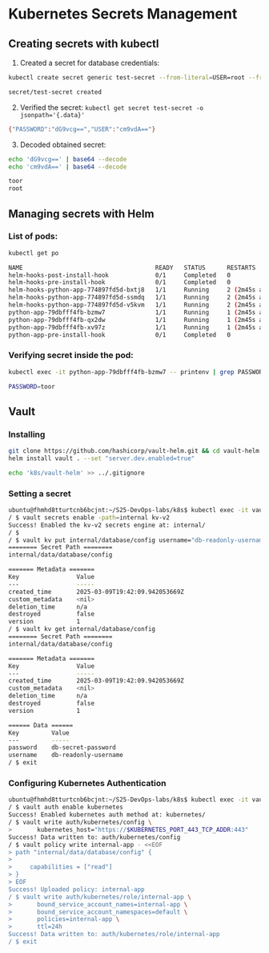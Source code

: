 # Kubernetes Secrets Management

## Creating secrets with kubectl

1. Created a secret for database credentials:

```bash
kubectl create secret generic test-secret --from-literal=USER=root --from-literal=PASSWORD=toor
```

```bash
secret/test-secret created
```

2. Verified the secret: `kubectl get secret test-secret -o jsonpath='{.data}'`

```bash
{"PASSWORD":"dG9vcg==","USER":"cm9vdA=="}
```

3. Decoded obtained secret:

```bash
echo 'dG9vcg==' | base64 --decode
echo 'cm9vdA==' | base64 --decode
```

```bash
toor
root
```

## Managing secrets with Helm

### List of pods:

```bash
kubectl get po
```

```bash
NAME                                     READY   STATUS      RESTARTS        AGE
helm-hooks-post-install-hook             0/1     Completed   0               91m
helm-hooks-pre-install-hook              0/1     Completed   0               92m
helm-hooks-python-app-774897fd5d-bxtj8   1/1     Running     2 (2m45s ago)   91m
helm-hooks-python-app-774897fd5d-ssmdq   1/1     Running     2 (2m45s ago)   91m
helm-hooks-python-app-774897fd5d-v5kvm   1/1     Running     2 (2m45s ago)   91m
python-app-79dbfff4fb-bzmw7              1/1     Running     1 (2m45s ago)   33m
python-app-79dbfff4fb-qx2dw              1/1     Running     1 (2m45s ago)   33m
python-app-79dbfff4fb-xv97z              1/1     Running     1 (2m45s ago)   33m
python-app-pre-install-hook              0/1     Completed   0               34m
```

### Verifying secret inside the pod:

```bash
kubectl exec -it python-app-79dbfff4fb-bzmw7 -- printenv | grep PASSWORD
```

```bash
PASSWORD=toor
```

## Vault

### Installing

```bash
git clone https://github.com/hashicorp/vault-helm.git && cd vault-helm
helm install vault . --set "server.dev.enabled=true"

echo 'k8s/vault-helm' >> ../.gitignore
```
### Setting a secret

```bash
ubuntu@fhmhd8tturtcnb6bcjnt:~/S25-DevOps-labs/k8s$ kubectl exec -it vault-0 -- /bin/sh
/ $ vault secrets enable -path=internal kv-v2
Success! Enabled the kv-v2 secrets engine at: internal/
/ $ 
/ $ vault kv put internal/database/config username="db-readonly-username" password="db-secret-password"
======== Secret Path ========
internal/data/database/config

======= Metadata =======
Key                Value
---                -----
created_time       2025-03-09T19:42:09.942053669Z
custom_metadata    <nil>
deletion_time      n/a
destroyed          false
version            1
/ $ vault kv get internal/database/config
======== Secret Path ========
internal/data/database/config

======= Metadata =======
Key                Value
---                -----
created_time       2025-03-09T19:42:09.942053669Z
custom_metadata    <nil>
deletion_time      n/a
destroyed          false
version            1

====== Data ======
Key         Value
---         -----
password    db-secret-password
username    db-readonly-username
/ $ exit
```

### Configuring Kubernetes Authentication

```bash
ubuntu@fhmhd8tturtcnb6bcjnt:~/S25-DevOps-labs/k8s$ kubectl exec -it vault-0 -- /bin/sh
/ $ vault auth enable kubernetes
Success! Enabled kubernetes auth method at: kubernetes/
/ $ vault write auth/kubernetes/config \
>       kubernetes_host="https://$KUBERNETES_PORT_443_TCP_ADDR:443"
Success! Data written to: auth/kubernetes/config
/ $ vault policy write internal-app - <<EOF
> path "internal/data/database/config" {
> 
>     capabilities = ["read"]
> }
> EOF
Success! Uploaded policy: internal-app
/ $ vault write auth/kubernetes/role/internal-app \
>       bound_service_account_names=internal-app \
>       bound_service_account_namespaces=default \
>       policies=internal-app \
>       ttl=24h
Success! Data written to: auth/kubernetes/role/internal-app
/ $ exit
```
